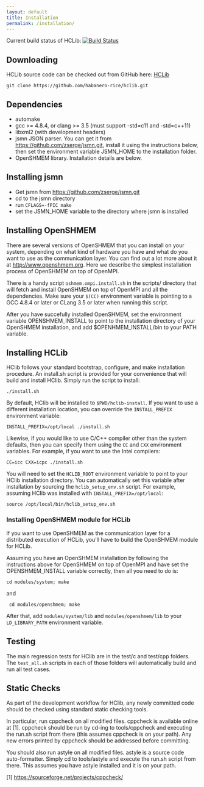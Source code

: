```yaml
---
layout: default
title: Installation
permalink: /installation/
---
```


Current build status of HCLib:
[![Build Status](https://travis-ci.org/habanero-rice/hclib.svg?branch=master)](https://travis-ci.org/habanero-rice/hclib)

Downloading
---------------------------------------------

HCLib source code can be checked out from GitHub here:
[HCLib](https://github.com/habanero-rice/hclib)

`git clone https://github.com/habanero-rice/hclib.git`

Dependencies
---------------------------------------------

* automake
* gcc >= 4.8.4, or clang >= 3.5
  (must support -std=c11 and -std=c++11)
* libxml2 (with development headers)
* jsmn JSON parser. You can get it from https://github.com/zserge/jsmn.git, install it using the instructions below, then set the environment variable JSMN_HOME to the installation folder.
* OpenSHMEM library. Installation details are below.

Installing jsmn
---------------------------------------------
* Get jsmn from https://github.com/zserge/jsmn.git
* cd to the jsmn directory
* run `CFLAGS=-fPIC make`
* set the JSMN_HOME variable to the directory where jsmn is installed

Installing OpenSHMEM
---------------------------------------------
There are several versions of OpenSHMEM that you can install on your system, depending on what kind of hardware you have and what do you want to use as the communication layer. You can find out a lot more about it at http://www.openshmem.org. Here we describe the simplest installation process of OpenSHMEM on top of OpenMPI.

There is a handy script `oshmem.ompi.install.sh` in the scripts/ directory that will fetch and install OpenSHMEM on top of OpenMPI and all the dependencies. Make sure your `$(CC)` environment variable is pointing to a GCC 4.8.4 or later or CLang 3.5 or later when running this script.

After you have succefully installed OpenSHMEM, set the environment variable OPENSHMEM_INSTALL to point to the installation directory of your OpenSHMEM installation, and add $OPENHMEM_INSTALL/bin to your PATH variable.


Installing HCLib
---------------------------------------------

HClib follows your standard bootstrap, configure, and make installation
procedure. An install.sh script is provided for your convenience that will
build and install HClib. Simply run the script to install:

    ./install.sh

By default, HClib will be installed to `$PWD/hclib-install`. If you want to use
a different installation location, you can override the `INSTALL_PREFIX`
environment variable:

    INSTALL_PREFIX=/opt/local ./install.sh

Likewise, if you would like to use C/C++ compiler other than the
system defaults, then you can specify them using the `CC` and `CXX` environment
variables. For example, if you want to use the Intel compilers:

    CC=icc CXX=icpc ./install.sh

You will need to set the `HCLIB_ROOT` environment variable to point to your
HClib installation directory. You can automatically set this variable after
installation by sourcing the `hclib_setup_env.sh` script. For example, assuming
HClib was installed with `INSTALL_PREFIX=/opt/local`:

    source /opt/local/bin/hclib_setup_env.sh


### Installing OpenSHMEM module for HCLib

If you want to use OpenSHMEM as the communication layer for a distributed execution of HCLib, you'll have to build the OpenSHMEM module for HCLib.

Assuming you have an OpenSHMEM installation by following the instructions above for OpenSHMEM on top of OpenMPI and have set the OPENSHMEM_INSTALL variable correctly, then all you need to do is:

`cd modules/system; make`

and 

` cd modules/openshmem; make`

After that, add `modules/system/lib` and `modules/openshmem/lib` to your `LD_LIBRARY_PATH` environment variable.


Testing
---------------------------------------------

The main regression tests for HClib are in the test/c and test/cpp folders. The
`test_all.sh` scripts in each of those folders will automatically build and run
all test cases.


Static Checks
---------------------------------------------

As part of the development workflow for HClib, any newly committed code should
be checked using standard static checking tools.

In particular, run cppcheck on all modified files. cppcheck is available online
at [1]. cppcheck should be run by cd-ing to tools/cppcheck and executing the
run.sh script from there (this assumes cppcheck is on your path). Any new errors
printed by cppcheck should be addressed before committing.

You should also run astyle on all modified files. astyle is a source code
auto-formatter. Simply cd to tools/astyle and execute the run.sh script from
there. This assumes you have astyle installed and it is on your path.

[1] https://sourceforge.net/projects/cppcheck/

